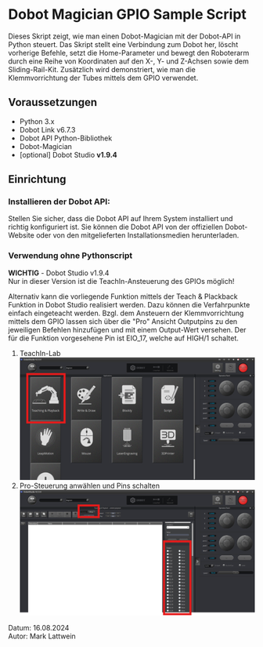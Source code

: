 # Dobot Magician GPIO Sample Script

Dieses Skript zeigt, wie man einen Dobot-Magician mit der Dobot-API in Python steuert. Das Skript stellt eine Verbindung zum Dobot her, löscht vorherige Befehle, setzt die Home-Parameter und bewegt den Roboterarm durch eine Reihe von Koordinaten auf den X-, Y- und Z-Achsen sowie dem Sliding-Rail-Kit. Zusätzlich wird demonstriert, wie man die Klemmvorrichtung der Tubes mittels dem GPIO verwendet.

## Voraussetzungen

- Python 3.x
- Dobot Link v6.7.3
- Dobot API Python-Bibliothek
- Dobot-Magician
- [optional] Dobot Studio **v1.9.4**

## Einrichtung

### Installieren der Dobot API:

Stellen Sie sicher, dass die Dobot API auf Ihrem System installiert und richtig konfiguriert ist. Sie können die Dobot API von der offiziellen Dobot-Website oder von den mitgelieferten Installationsmedien herunterladen.

### Verwendung ohne Pythonscript

**WICHTIG** - Dobot Studio v1.9.4\
Nur in dieser Version ist die TeachIn-Ansteuerung des GPIOs möglich!

Alternativ kann die vorliegende Funktion mittels der Teach & Plackback Funktion in Dobot Studio realisiert werden. Dazu können die Verfahrpunkte einfach eingeteacht werden. Bzgl. dem Ansteuern der Klemmvorrichtung mittels dem GPIO lassen sich über die "Pro" Ansicht Outputpins zu den jeweiligen Befehlen hinzufügen und mit einem Output-Wert versehen. Der für die Funktion vorgesehene Pin ist EIO_17, welche auf HIGH/1 schaltet.

1. TeachIn-Lab
![TeachIn-Lab](./Dobot-Studio-TeachIn.png)
2. Pro-Steuerung anwählen und Pins schalten
![Pro-Steuerung anwählen und Pins schalten](./Dobot-Studio-TeachIn2.png)

Datum: 16.08.2024\
Autor: Mark Lattwein